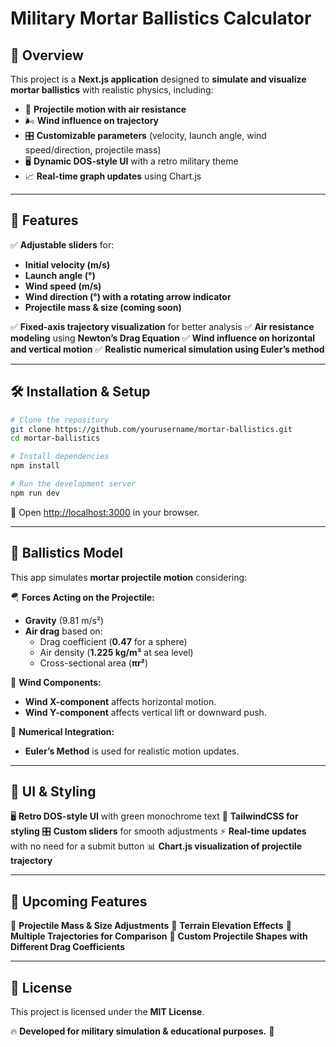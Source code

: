 # Military Mortar Ballistics Calculator

## 📌 Overview
This project is a **Next.js application** designed to **simulate and visualize mortar ballistics** with realistic physics, including:

- 🎯 **Projectile motion with air resistance**
- 🌬️ **Wind influence on trajectory**
- 🎛️ **Customizable parameters** (velocity, launch angle, wind speed/direction, projectile mass)
- 🖥️ **Dynamic DOS-style UI** with a retro military theme
- 📈 **Real-time graph updates** using Chart.js

---

## 🚀 Features
✅ **Adjustable sliders** for:
- **Initial velocity (m/s)**
- **Launch angle (°)**
- **Wind speed (m/s)**
- **Wind direction (°) with a rotating arrow indicator**
- **Projectile mass & size (coming soon)**

✅ **Fixed-axis trajectory visualization** for better analysis
✅ **Air resistance modeling** using **Newton’s Drag Equation**
✅ **Wind influence on horizontal and vertical motion**
✅ **Realistic numerical simulation using Euler’s method**

---

## 🛠️ Installation & Setup

```sh
# Clone the repository
git clone https://github.com/yourusername/mortar-ballistics.git
cd mortar-ballistics

# Install dependencies
npm install

# Run the development server
npm run dev
```

🔗 Open [http://localhost:3000](http://localhost:3000) in your browser.

---

## 📜 Ballistics Model
This app simulates **mortar projectile motion** considering:

🪂 **Forces Acting on the Projectile:**
- **Gravity** (9.81 m/s²)
- **Air drag** based on:
  - Drag coefficient (**0.47** for a sphere)
  - Air density (**1.225 kg/m³** at sea level)
  - Cross-sectional area (**πr²**)

💨 **Wind Components:**
- **Wind X-component** affects horizontal motion.
- **Wind Y-component** affects vertical lift or downward push.

🧮 **Numerical Integration:**
- **Euler’s Method** is used for realistic motion updates.

---

## 🎨 UI & Styling
🖥️ **Retro DOS-style UI** with green monochrome text
🎨 **TailwindCSS for styling**
🎛️ **Custom sliders** for smooth adjustments
⚡ **Real-time updates** with no need for a submit button
📊 **Chart.js visualization of projectile trajectory**

---

## 🔧 Upcoming Features
📌 **Projectile Mass & Size Adjustments**
📌 **Terrain Elevation Effects**
📌 **Multiple Trajectories for Comparison**
📌 **Custom Projectile Shapes with Different Drag Coefficients**

---

## 📜 License
This project is licensed under the **MIT License**.

🔥 **Developed for military simulation & educational purposes.** 🚀

